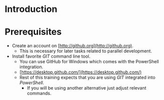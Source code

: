 # Introduction

# Prerequisites

* Create an account on [http://github.org](http://github.org).
  * This is necessary for later tasks related to parallel development.
* Install favorite _GIT_ command line tool.
  * You can use GitHub for Windows which comes with the PowerShell integration.
  * [https://desktop.github.com/](https://desktop.github.com/)
  * Rest of this training expects that you are using _GIT_ integrated into
    _PowerShell_.
    * If you will be using another alternative just adjust relevant
      commands.
